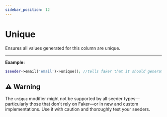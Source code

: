 ```yaml
---
sidebar_position: 12
---
```


# Unique

Ensures all values generated for this column are unique.

---

**Example:**

```php
$seeder->email('email')->unique(); //tells faker that it should generate only unique emails
```
## ⚠️ Warning

The `unique` modifier might not be supported by all seeder types—particularly those that don't rely on Faker—or in new and custom implementations. Use it with caution and thoroughly test your seeders.
